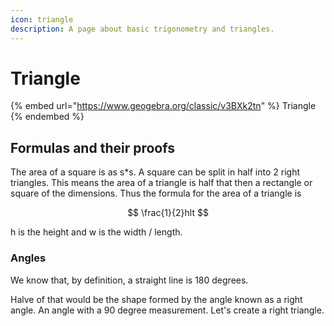 ```yaml
---
icon: triangle
description: A page about basic trigonometry and triangles.
---
```


# Triangle

{% embed url="https://www.geogebra.org/classic/v3BXk2tn" %}
Triangle
{% endembed %}

## Formulas and their proofs

The area of a square is as s\*s. A square can be split in half into 2 right triangles. This means the area of a triangle is half that then a rectangle or square of the dimensions. Thus the formula for the area of a triangle is&#x20;

$$
\frac{1}{2}hlt
$$

h is the height and w is the width / length.

### Angles

We know that, by definition, a straight line is 180 degrees.

Halve of that would be the shape formed by the angle known as a right angle. An angle with a 90 degree measurement. Let's create a right triangle.
